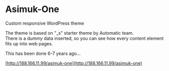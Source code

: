 # Asimuk-One
Custom responsive WordPress theme

The theme is based on "_s" starter theme by Automatic team.  
There is a dummy data inserted, so you can see how every content element fits up into web pages.  

This has been done 6-7 years ago...

[http://188.166.11.99/asimuk-one](http://188.166.11.99/asimuk-one)
